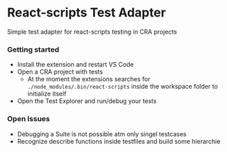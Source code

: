 # React-scripts Test Adapter

Simple test adapter for react-scripts testing in CRA projects

### Getting started

* Install the extension and restart VS Code
* Open a CRA project with tests
   * At the moment the extensions searches for `./node_modules/.bin/react-scripts` inside the workspace 
   folder to initialize itself
*  Open the Test Explorer and run/debug your tests

### Open Issues

* Debugging a Suite is not possible atm only singel testcases
* Recognize describe functions inside testfiles and build some hierarchie